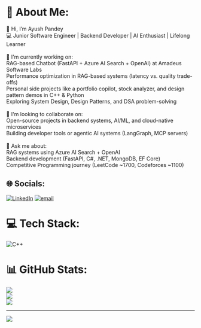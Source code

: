 # 💫 About Me:
👋 Hi, I’m Ayush Pandey<br>💻 Junior Software Engineer | Backend Developer | AI Enthusiast | Lifelong Learner<br><br>🚀 I'm currently working on:<br>RAG-based Chatbot (FastAPI + Azure AI Search + OpenAI) at Amadeus Software Labs<br>Performance optimization in RAG-based systems (latency vs. quality trade-offs)<br>Personal side projects like a portfolio copilot, stock analyzer, and design pattern demos in C++ & Python<br>Exploring System Design, Design Patterns, and DSA problem-solving<br><br>🤝 I'm looking to collaborate on:<br>Open-source projects in backend systems, AI/ML, and cloud-native microservices<br>Building developer tools or agentic AI systems (LangGraph, MCP servers)<br><br>💬 Ask me about:<br>RAG systems using Azure AI Search + OpenAI<br>Backend development (FastAPI, C#, .NET, MongoDB, EF Core)<br>Competitive Programming journey (LeetCode ~1700, Codeforces ~1100)<br>


## 🌐 Socials:
[![LinkedIn](https://img.shields.io/badge/LinkedIn-%230077B5.svg?logo=linkedin&logoColor=white)](https://www.linkedin.com/in/ayush-pandey-598b38233) [![email](https://img.shields.io/badge/Email-D14836?logo=gmail&logoColor=white)](mailto:pandeyayush22082002@gmail.com) 

# 💻 Tech Stack:
![C++](https://img.shields.io/badge/c++-%2300599C.svg?style=for-the-badge&logo=c%2B%2B&logoColor=white)
# 📊 GitHub Stats:
![](https://github-readme-stats.vercel.app/api?username=awwyush7&theme=github_dark_dimmed&hide_border=false&include_all_commits=false&count_private=false)<br/>
![](https://nirzak-streak-stats.vercel.app/?user=awwyush7&theme=github_dark_dimmed&hide_border=false)<br/>
![](https://github-readme-stats.vercel.app/api/top-langs/?username=awwyush7&theme=github_dark_dimmed&hide_border=false&include_all_commits=false&count_private=false&layout=compact)

---
[![](https://visitcount.itsvg.in/api?id=awwyush7&icon=0&color=0)](https://visitcount.itsvg.in)

<!-- Proudly created with GPRM ( https://gprm.itsvg.in ) -->
